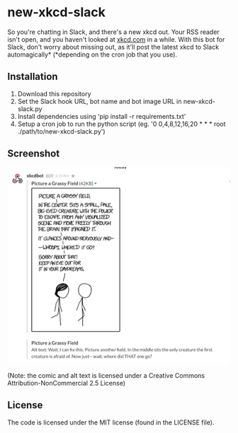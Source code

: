 # new-xkcd-slack

So you're chatting in Slack, and there's a new xkcd out. Your RSS reader isn't open, and you haven't looked at [xkcd.com](http://xkcd.com) in a while. With this bot for Slack, don't worry about missing out, as it'll post the latest xkcd to Slack automagically* (*depending on the cron job that you use).

## Installation

1. Download this repository
2. Set the Slack hook URL, bot name and bot image URL in new-xkcd-slack.py
3. Install dependencies using 'pip install -r requirements.txt'
4. Setup a cron job to run the python script (eg. '0 0,4,8,12,16,20 * * * root ./path/to/new-xkcd-slack.py')

## Screenshot

![Screenshot of xkcdbot posting a new xkcd comic](bot.png)

(Note: the comic and alt text is licensed under a Creative Commons Attribution-NonCommercial 2.5 License)

## License

The code is licensed under the MIT license (found in the LICENSE file).